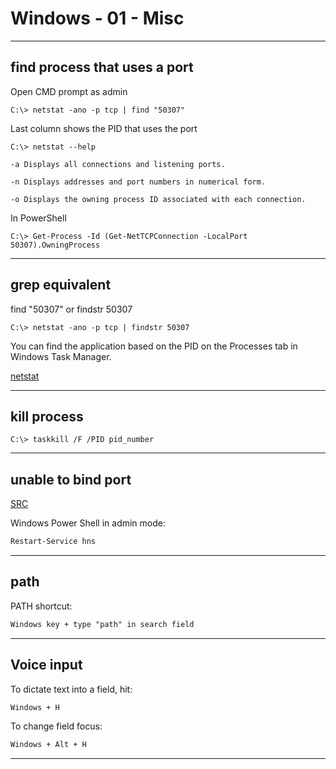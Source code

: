 # Windows - 01 - Misc

---

## find process that uses a port

Open CMD prompt as admin

```console
C:\> netstat -ano -p tcp | find "50307"
```

Last column shows the PID that uses the port

```console
C:\> netstat --help

-a Displays all connections and listening ports.

-n Displays addresses and port numbers in numerical form.

-o Displays the owning process ID associated with each connection.
```

In PowerShell

```console
C:\> Get-Process -Id (Get-NetTCPConnection -LocalPort 50307).OwningProcess
```

---

## grep equivalent

find "50307" or findstr 50307

```console
C:\> netstat -ano -p tcp | findstr 50307
```

You can find the application based on the PID on the Processes tab in Windows Task Manager.

[netstat](https://learn.microsoft.com/en-us/windows-server/administration/windows-commands/netstat)

---

## kill process

```console
C:\> taskkill /F /PID pid_number
```

---

## unable to bind port

[SRC](https://stackoverflow.com/questions/15619921/an-attempt-was-made-to-access-a-socket-in-a-way-forbidden-by-its-access-permissi)

Windows Power Shell in admin mode:

```txt
Restart-Service hns
```

---

## path

PATH shortcut:

```txt
Windows key + type "path" in search field
```

---

## Voice input

To dictate text into a field, hit:

```txt
Windows + H
```

To change field focus:

```txt
Windows + Alt + H
```

---
